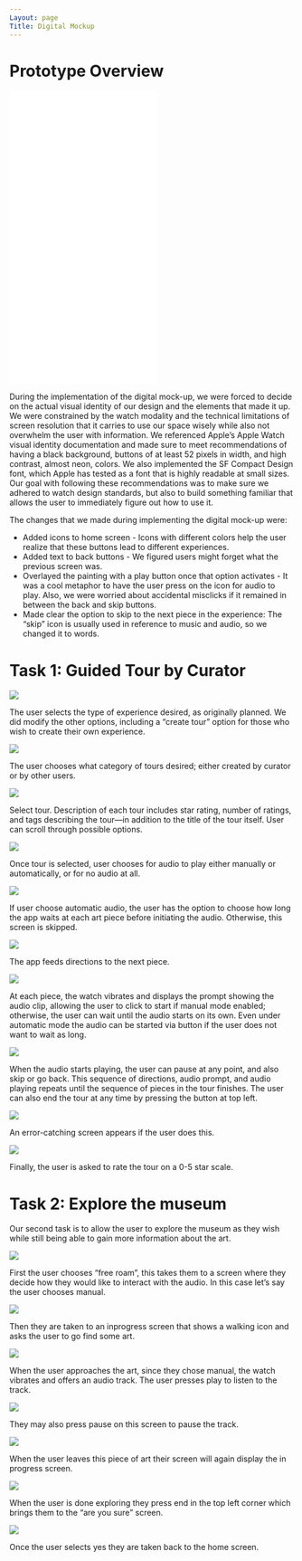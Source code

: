 ```yaml
---
Layout: page
Title: Digital Mockup
---
```


# Prototype Overview

<iframe width="262" height="518" src="//invis.io/QGP1N1DDN5A" frameborder="0" allowfullscreen></iframe>

During the implementation of the digital mock-up, we were forced to decide on the actual visual identity of our design and the elements that made it up. We were constrained by the watch modality and the technical limitations of screen resolution that it carries to use our space wisely while also not overwhelm the user with information. We referenced Apple’s Apple Watch visual identity documentation and made sure to meet recommendations of having a black background, buttons of at least 52 pixels in width, and high contrast, almost neon, colors. We also implemented the SF Compact Design font, which Apple has tested as a font that is highly readable at small sizes. Our goal with following these recommendations was to make sure we adhered to watch design standards, but also to build something familiar that allows the user to immediately figure out how to use it.

The changes that we made during implementing the digital mock-up were: 
- Added icons to home screen - Icons with different colors help the user realize that these buttons lead to different experiences. 
- Added text to back buttons - We figured users might forget what the previous screen was.
- Overlayed the painting with a play button once that option activates - It was a cool metaphor to have the user press on the icon for audio to play. Also, we were worried about accidental misclicks if it remained in between the back and skip buttons.  
- Made clear the option to skip to the next piece in the experience: The “skip” icon is usually used in reference to music and audio, so we changed it to words.


# Task 1: Guided Tour by Curator

![](https://krtejeda.github.io/PersonalCuraTour/img/mockup1.png)

The user selects the type of experience desired, as originally planned.  We did modify the other options, including a “create tour” option for those who wish to create their own experience.

![](https://krtejeda.github.io/PersonalCuraTour/img/mockup2.png)

The user chooses what category of tours desired; either created by curator or by other users.

![](https://krtejeda.github.io/PersonalCuraTour/img/mockup23.png)

Select tour.  Description of each tour includes star rating, number of ratings, and tags describing the tour—in addition to the title of the tour itself.  User can scroll through possible options.

![](https://krtejeda.github.io/PersonalCuraTour/img/mockup27.png)

Once tour is selected, user chooses for audio to play either manually or automatically, or for no audio at all.  

![](https://krtejeda.github.io/PersonalCuraTour/img/mockup26.png)

If user choose automatic audio, the user has the option to choose how long the app waits at each art piece before initiating the audio.  Otherwise, this screen is skipped.

![](https://krtejeda.github.io/PersonalCuraTour/img/mockup20.png)

The app feeds directions to the next piece.

![](https://krtejeda.github.io/PersonalCuraTour/img/mockup24.png)

At each piece, the watch vibrates and displays the prompt showing the audio clip, allowing the user to click to start if manual mode enabled; otherwise, the user can wait until the audio starts on its own.  Even under automatic mode the audio can be started via button if the user does not want to wait as long.

![](https://krtejeda.github.io/PersonalCuraTour/img/mockup21.png)

When the audio starts playing, the user can pause at any point, and also skip or go back.  This sequence of directions, audio prompt, and audio playing repeats until the sequence of pieces in the tour finishes.  The user can also end the tour at any time by pressing the button at top left.

![](https://krtejeda.github.io/PersonalCuraTour/img/mockup19.png)

An error-catching screen appears if the user does this.

![](https://krtejeda.github.io/PersonalCuraTour/img/mockup25.png)

Finally, the user is asked to rate the tour on a 0-5 star scale.

# Task 2: Explore the museum 

Our second task is to allow the user to explore the museum as they wish while still being able to gain more information about the art.

![](https://krtejeda.github.io/PersonalCuraTour/img/mockup1.png)
 
 First the user chooses “free roam”, this takes them to a screen where they decide how they would like to interact with the audio. In this case let’s say the user chooses manual.

![](https://krtejeda.github.io/PersonalCuraTour/img/mockup17.png)

Then they are taken to an inprogress screen that shows a walking icon and asks the user to go find some art.

![](https://krtejeda.github.io/PersonalCuraTour/img/mockup15.png)

When the user approaches the art, since they chose manual, the watch vibrates and offers an audio track. The user presses play to listen to the track.

![](https://krtejeda.github.io/PersonalCuraTour/img/mockup16.png)

They may also press pause on this screen to pause the track. 

![](https://krtejeda.github.io/PersonalCuraTour/img/mockup7.png)

When the user leaves this piece of art their screen will again display the in progress screen.

![](https://krtejeda.github.io/PersonalCuraTour/img/mockup15.png)

When the user is done exploring they press end in the top left corner which brings them to the “are you sure” screen.

![](https://krtejeda.github.io/PersonalCuraTour/img/mockup18.png)

Once the user selects yes they are taken back to the home screen.
